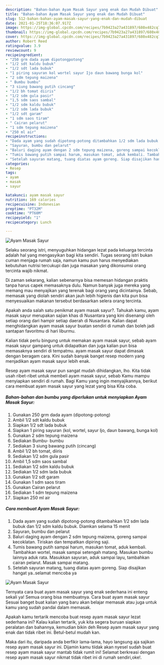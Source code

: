 ```yaml
---
description: "Bahan-bahan Ayam Masak Sayur yang enak dan Mudah Dibuat"
title: "Bahan-bahan Ayam Masak Sayur yang enak dan Mudah Dibuat"
slug: 512-bahan-bahan-ayam-masak-sayur-yang-enak-dan-mudah-dibuat
date: 2021-01-25T18:36:07.917Z
image: https://img-global.cpcdn.com/recipes/7b9423a27a431897/680x482cq70/ayam-masak-sayur-foto-resep-utama.jpg
thumbnail: https://img-global.cpcdn.com/recipes/7b9423a27a431897/680x482cq70/ayam-masak-sayur-foto-resep-utama.jpg
cover: https://img-global.cpcdn.com/recipes/7b9423a27a431897/680x482cq70/ayam-masak-sayur-foto-resep-utama.jpg
author: Robert Reed
ratingvalue: 3.9
reviewcount: 9
recipeingredient:
- "250 grm dada ayam dipotongpotong"
- "1/2 sdt kaldu bubuk"
- "1/2 sdt lada bubuk"
- "1 piring sayuran kol wortel sayur Ijo daun bawang bunga kol"
- "2 sdm tepung maizena"
- " Bumbu bumbu"
- "3 siung bawang putih cincang"
- "1/2 bh tomat diiris"
- "1/2 sdm gula pasir"
- "1,5 sdm saos sambal"
- "1/2 sdm kaldu bubuk"
- "1/2 sdm lada bubuk"
- "1/2 sdt garam"
- "1 sdm saos tiram"
- " Cairan pelarut"
- "1 sdm tepung maizena"
- "250 ml air"
recipeinstructions:
- "Dada ayam yang sudah dipotong-potong ditambahkan 1/2 sdm lada bubuk dan 1/2 sdm kaldu bubuk. Diamkan selama 15 menit"
- "Sayuran, bumbu dan pelarut"
- "Baluri daging ayam dengan 2 sdm tepung maizena, goreng sampai kecoklatan. Tiriskan dan tempatkan dipiring saji."
- "Tumis bawang putih sampai harum, masukan tomat, aduk kembali. Tambahkan wortel, masak sampai setengah matang. Masukan bumbu lainnya aduk rata. Masukkan sayuran, aduk sampai layu, tambahkan cairan pelarut. Masak sampai matang."
- "Setelah sayuran matang, tuang diatas ayam goreng. Siap disajikan hangat ya..selamat mencoba ya"
categories:
- Resep
tags:
- ayam
- masak
- sayur

katakunci: ayam masak sayur 
nutrition: 169 calories
recipecuisine: Indonesian
preptime: "PT32M"
cooktime: "PT60M"
recipeyield: "1"
recipecategory: Lunch

---
```



![Ayam Masak Sayur](https://img-global.cpcdn.com/recipes/7b9423a27a431897/680x482cq70/ayam-masak-sayur-foto-resep-utama.jpg)

Selaku seorang istri, menyuguhkan hidangan lezat pada keluarga tercinta adalah hal yang mengasyikan bagi kita sendiri. Tugas seorang istri bukan cuman menjaga rumah saja, namun kamu pun harus menyediakan kebutuhan nutrisi tercukupi dan juga masakan yang dikonsumsi orang tercinta wajib nikmat.

Di zaman  sekarang, kalian sebenarnya bisa memesan hidangan praktis tanpa harus capek memasaknya dulu. Namun banyak juga mereka yang memang mau menyajikan yang terenak bagi orang yang dicintainya. Sebab, memasak yang diolah sendiri akan jauh lebih higienis dan kita pun bisa menyesuaikan makanan tersebut berdasarkan selera orang tercinta. 



Apakah anda salah satu penikmat ayam masak sayur?. Tahukah kamu, ayam masak sayur merupakan sajian khas di Nusantara yang kini disenangi oleh setiap orang dari hampir setiap daerah di Nusantara. Kalian dapat menghidangkan ayam masak sayur buatan sendiri di rumah dan boleh jadi santapan favoritmu di hari liburmu.

Kalian tidak perlu bingung untuk memakan ayam masak sayur, sebab ayam masak sayur gampang untuk didapatkan dan juga kalian pun bisa memasaknya sendiri di tempatmu. ayam masak sayur dapat dimasak dengan beragam cara. Kini sudah banyak banget resep modern yang menjadikan ayam masak sayur lebih enak.

Resep ayam masak sayur pun sangat mudah dihidangkan, lho. Kita tidak usah ribet-ribet untuk membeli ayam masak sayur, sebab Kamu mampu menyiapkan sendiri di rumah. Bagi Kamu yang ingin menyajikannya, berikut cara membuat ayam masak sayur yang lezat yang bisa Kita coba.

<!--inarticleads1-->

##### Bahan-bahan dan bumbu yang diperlukan untuk menyiapkan Ayam Masak Sayur:

1. Gunakan 250 grm dada ayam (dipotong-potong)
1. Ambil 1/2 sdt kaldu bubuk
1. Siapkan 1/2 sdt lada bubuk
1. Siapkan 1 piring sayuran (kol, wortel, sayur Ijo, daun bawang, bunga kol)
1. Gunakan 2 sdm tepung maizena
1. Sediakan  Bumbu- bumbu
1. Sediakan 3 siung bawang putih (cincang)
1. Ambil 1/2 bh tomat, diiris
1. Sediakan 1/2 sdm gula pasir
1. Ambil 1,5 sdm saos sambal
1. Sediakan 1/2 sdm kaldu bubuk
1. Sediakan 1/2 sdm lada bubuk
1. Gunakan 1/2 sdt garam
1. Gunakan 1 sdm saos tiram
1. Gunakan  Cairan pelarut
1. Sediakan 1 sdm tepung maizena
1. Siapkan 250 ml air




<!--inarticleads2-->

##### Cara membuat Ayam Masak Sayur:

1. Dada ayam yang sudah dipotong-potong ditambahkan 1/2 sdm lada bubuk dan 1/2 sdm kaldu bubuk. Diamkan selama 15 menit
1. Sayuran, bumbu dan pelarut
1. Baluri daging ayam dengan 2 sdm tepung maizena, goreng sampai kecoklatan. Tiriskan dan tempatkan dipiring saji.
1. Tumis bawang putih sampai harum, masukan tomat, aduk kembali. Tambahkan wortel, masak sampai setengah matang. Masukan bumbu lainnya aduk rata. Masukkan sayuran, aduk sampai layu, tambahkan cairan pelarut. Masak sampai matang.
1. Setelah sayuran matang, tuang diatas ayam goreng. Siap disajikan hangat ya..selamat mencoba ya
<img src="//assets-global.cpcdn.com/assets/icons/button_play-2c75c40dde080a61004c1f40b05d8f140eaff45d7e9e6481dc71c63d2e7c4909.png" alt="Ayam Masak Sayur">



Ternyata cara buat ayam masak sayur yang enak sederhana ini enteng sekali ya! Semua orang bisa membuatnya. Cara buat ayam masak sayur Sesuai banget buat kalian yang baru akan belajar memasak atau juga untuk kamu yang sudah pandai dalam memasak.

Apakah kamu tertarik mencoba buat resep ayam masak sayur lezat sederhana ini? Kalau kalian tertarik, yuk kita segera buruan siapkan peralatan dan bahannya, kemudian bikin deh Resep ayam masak sayur yang enak dan tidak ribet ini. Betul-betul mudah kan. 

Maka dari itu, daripada anda berfikir lama-lama, hayo langsung aja sajikan resep ayam masak sayur ini. Dijamin kamu tiidak akan nyesel sudah buat resep ayam masak sayur mantab tidak rumit ini! Selamat berkreasi dengan resep ayam masak sayur nikmat tidak ribet ini di rumah sendiri,oke!.

